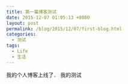 ```yaml
---
title: 第一篇博客测试
date: 2015-12-07 01:05:13 +0800
layout: post
permalink: /blog/2015/12/07/first-blog.html
categories:
  - 测试
tags:
  - Life
  - 生活
---
```

我的个人博客上线了．
我的测试
